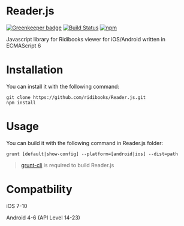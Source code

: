 # Reader.js

[![Greenkeeper badge](https://badges.greenkeeper.io/ridibooks/Reader.js.svg)](https://greenkeeper.io/)
[![Build Status](https://travis-ci.org/ridibooks/Reader.js.svg?branch=master)](https://travis-ci.org/ridibooks/Reader.js)
[![npm](https://img.shields.io/npm/v/ridibooks-reader.svg)](https://www.npmjs.com/package/ridibooks-reader)

Javascript library for Ridibooks viewer for iOS/Android written in ECMAScript 6

# Installation
You can install it with the following command:
```
git clone https://github.com/ridibooks/Reader.js.git
npm install
```

# Usage
You can build it with the following command in Reader.js folder:
```
grunt [default|show-config] --platform=[android|ios] --dist=path
```
> [grunt-cli](https://github.com/gruntjs/grunt-cli) is required to build Reader.js

# Compatbility
iOS 7-10

Android 4-6 (API Level 14-23)

